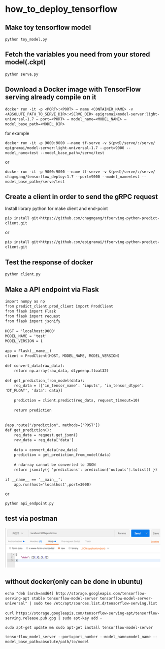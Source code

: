 # how_to_deploy_tensorflow


## Make toy tensorflow model

```
python toy_model.py
```

## Fetch the variables you need from your stored model(.ckpt)

```
python serve.py
```

## Download a Docker image with TensorFlow serving already compile on it

```
docker run -it -p <PORT>:<PORT> — name <CONTAINER_NAME> -v <ABSOLUTE_PATH_TO_SERVE_DIR>:<SERVE_DIR> epigramai/model-server:light-universal-1.7 — port=<PORT> — model_name=<MODEL_NAME> — model_base_path=<MODEL_DIR>
```

for example


```
docker run -it -p 9000:9000 --name tf-serve -v $(pwd)/serve/:/serve/ epigramai/model-server:light-universal-1.7 --port=9000 --model_name=test --model_base_path=/serve/test
```

or

```
docker run -it -p 9000:9000 --name tf-serve -v $(pwd)/serve/:/serve/ chagmgang/tensorflow_deploy:1.7 --port=9000 --model_name=test --model_base_path=/serve/test
```

## Create a client in order to send the gRPC request

Install library python for make client and end-point

```
pip install git+https://github.com/chagmgang/tfserving-python-predict-client.git
```

or

```
pip install git+https://github.com/epigramai/tfserving-python-predict-client.git
```
## Test the response of docker

```
python client.py
```

## Make a API endpoint via Flask

```
import numpy as np
from predict_client.prod_client import ProdClient
from flask import Flask
from flask import request
from flask import jsonify

HOST = 'localhost:9000'
MODEL_NAME = 'test'
MODEL_VERSION = 1

app = Flask(__name__)
client = ProdClient(HOST, MODEL_NAME, MODEL_VERSION)

def convert_data(raw_data):
    return np.array(raw_data, dtype=np.float32)

def get_prediction_from_model(data):
    req_data = [{'in_tensor_name': 'inputs', 'in_tensor_dtype': 'DT_FLOAT', 'data': data}]

    prediction = client.predict(req_data, request_timeout=10)

    return prediction


@app.route("/prediction", methods=['POST'])
def get_prediction():
    req_data = request.get_json()
    raw_data = req_data['data']

    data = convert_data(raw_data)
    prediction = get_prediction_from_model(data)

    # ndarray cannot be converted to JSON
    return jsonify({ 'predictions': prediction['outputs'].tolist() })

if __name__ == '__main__':
    app.run(host='localhost',port=3000)
```
or
```
python api_endpoint.py
```

## test via postman
![image](./mnist_deploy/src/1_OxCFwpBMGspD_AwEuaZwxQ.png)

## without docker(only can be done in ubuntu)
```
echo "deb [arch=amd64] http://storage.googleapis.com/tensorflow-serving-apt stable tensorflow-model-server tensorflow-model-server-universal" | sudo tee /etc/apt/sources.list.d/tensorflow-serving.list

curl https://storage.googleapis.com/tensorflow-serving-apt/tensorflow-serving.release.pub.gpg | sudo apt-key add -
```

```
sudo apt-get update && sudo apt-get install tensorflow-model-server
```

```
tensorflow_model_server --port=port_number --model_name=model_name --model_base_path=absolute/path/to/model
```
